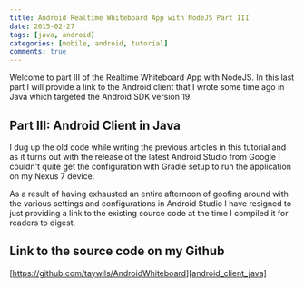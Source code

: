 ```yaml
---
title: Android Realtime Whiteboard App with NodeJS Part III
date: 2015-02-27
tags: [java, android]
categories: [mobile, android, tutorial]
comments: true
---
```

Welcome to part III of the Realtime Whiteboard App with NodeJS. In this last part I will provide a link to the Android client that I wrote some time ago in Java which targeted the Android SDK version 19.

<!-- more -->
## Part III: Android Client in Java

I dug up the old code while writing the previous articles in this tutorial and as it turns out with the release of the latest Android Studio from Google I couldn't quite get the configuration with Gradle setup to run the application on my Nexus 7 device.

As a result of having exhausted an entire afternoon of goofing around with the various settings and configurations in Android Studio I have resigned to just providing a link to the existing source code at the time I compiled it for readers to digest.

## Link to the source code on my Github

[https://github.com/taywils/AndroidWhiteboard][android_client_java]

[android_client_java]: https://github.com/taywils/AndroidWhiteboard
